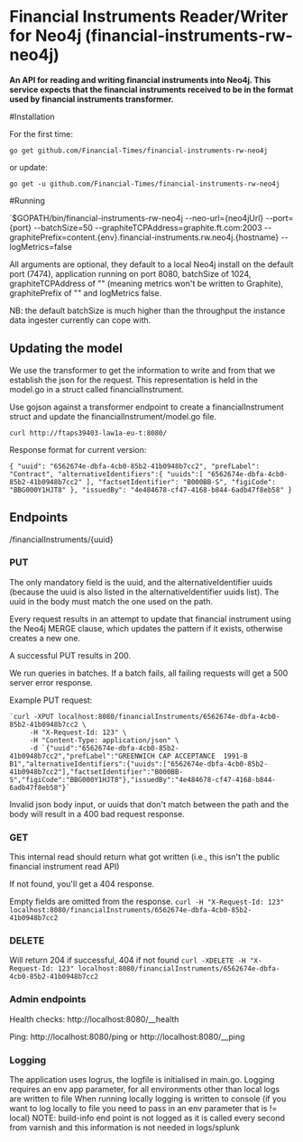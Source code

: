 # Financial Instruments Reader/Writer for Neo4j (financial-instruments-rw-neo4j)

__An API for reading and writing financial instruments into Neo4j. This service expects that the financial instruments received to be in the format used by financial instruments transformer.__

#Installation

For the first time:

`go get github.com/Financial-Times/financial-instruments-rw-neo4j`

or update:

`go get -u github.com/Financial-Times/financial-instruments-rw-neo4j`

#Running

`$GOPATH/bin/financial-instruments-rw-neo4j --neo-url={neo4jUrl} --port={port} --batchSize=50 --graphiteTCPAddress=graphite.ft.com:2003 --graphitePrefix=content.{env}.financial-instruments.rw.neo4j.{hostname} --logMetrics=false

All arguments are optional, they default to a local Neo4j install on the default port (7474), application running on port 8080, batchSize of 1024, graphiteTCPAddress of "" (meaning metrics won't be written to Graphite), graphitePrefix of "" and logMetrics false.

NB: the default batchSize is much higher than the throughput the instance data ingester currently can cope with. 

## Updating the model

We use the transformer to get the information to write and from that we establish the json for the request. This representation is held in the model.go in a struct called financialInstrument.

Use gojson against a transformer endpoint to create a financialInstrument struct and update the financialInstrument/model.go file. 

<!--todo add financial instruments transformer url-->
`curl http://ftaps39403-law1a-eu-t:8080/`

Response format for current version:

`{
    "uuid": "6562674e-dbfa-4cb0-85b2-41b0948b7cc2",
    "prefLabel": "Contract",
    "alternativeIdentifiers":{
        "uuids":[
            "6562674e-dbfa-4cb0-85b2-41b0948b7cc2"
        ],
        "factsetIdentifier": "B000BB-S",
        "figiCode": "BBG000Y1HJT8"
    },
    "issuedBy": "4e484678-cf47-4168-b844-6adb47f8eb58"
 }`

## Endpoints

/financialInstruments/{uuid}

### PUT
The only mandatory field is the uuid, and the alternativeIdentifier uuids (because the uuid is also listed in the alternativeIdentifier uuids list). The uuid in the body must match the one used on the path.

Every request results in an attempt to update that financial instrument using the Neo4j MERGE clause, which updates the pattern if it exists, otherwise creates a new one.

A successful PUT results in 200.

We run queries in batches. If a batch fails, all failing requests will get a 500 server error response.

Example PUT request:

    `curl -XPUT localhost:8080/financialInstruments/6562674e-dbfa-4cb0-85b2-41b0948b7cc2 \
         -H "X-Request-Id: 123" \
         -H "Content-Type: application/json" \
         -d `{"uuid":"6562674e-dbfa-4cb0-85b2-41b0948b7cc2","prefLabel":"GREENWICH CAP ACCEPTANCE  1991-B B1","alternativeIdentifiers":{"uuids":["6562674e-dbfa-4cb0-85b2-41b0948b7cc2"],"factsetIdentifier":"B000BB-S","figiCode":"BBG000Y1HJT8"},"issuedBy":"4e484678-cf47-4168-b844-6adb47f8eb58"}`

Invalid json body input, or uuids that don't match between the path and the body will result in a 400 bad request response.

### GET
This internal read should return what got written (i.e., this isn't the public financial instrument read API)

If not found, you'll get a 404 response.

Empty fields are omitted from the response.
`curl -H "X-Request-Id: 123" localhost:8080/financialInstruments/6562674e-dbfa-4cb0-85b2-41b0948b7cc2`

### DELETE
Will return 204 if successful, 404 if not found
`curl -XDELETE -H "X-Request-Id: 123" localhost:8080/financialInstruments/6562674e-dbfa-4cb0-85b2-41b0948b7cc2`

### Admin endpoints
Health checks: http://localhost:8080/__health

Ping: http://localhost:8080/ping or http://localhost:8080/__ping


### Logging
 The application uses logrus, the logfile is initialised in main.go. Logging requires an env app parameter, for all environments  other than local logs are written to file
 When running locally logging is written to console (if you want to log locally to file you need to pass in an env parameter that is != local)
 NOTE: build-info end point is not logged as it is called every second from varnish and this information is not needed in  logs/splunk